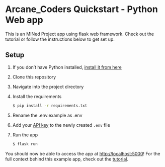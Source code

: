 # Arcane_Coders Quickstart - Python Web app

This is an MINed Project app using flask web framework. Check out the tutorial or follow the instructions below to get set up.

## Setup

1. If you don’t have Python installed, [install it from here](https://www.python.org/downloads/)

2. Clone this repository

3. Navigate into the project directory

4. Install the requirements

   ```bash
   $ pip install -r requirements.txt
   ```

5. Rename the .env.example as .env

6. Add your [API key](https://beta.openai.com/account/api-keys) to the newly created `.env` file

7. Run the app

   ```bash
   $ flask run
   ```

You should now be able to access the app at [http://localhost:5000](http://localhost:5000)! For the full context behind this example app, check out the [tutorial](https://beta.openai.com/docs/quickstart).
